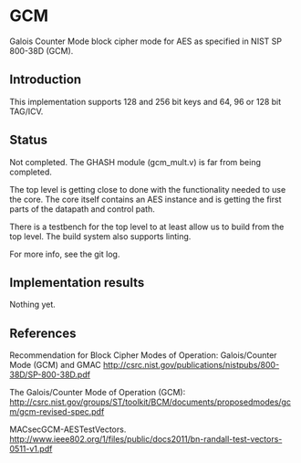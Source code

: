 GCM
===
Galois Counter Mode block cipher mode for AES as specified in NIST SP
800-38D (GCM).


## Introduction ##

This implementation supports 128 and 256 bit keys and 64, 96
or 128 bit TAG/ICV.



## Status ##

Not completed. The GHASH module (gcm_mult.v) is far from being completed.

The top level is getting close to done with the functionality needed to
use the core. The core itself contains an AES instance and is getting
the first parts of the datapath and control path.

There is a testbench for the top level to at least allow us to build
from the top level. The build system also supports linting.

For more info, see the git log.


## Implementation results ##

Nothing yet.



## References ##

Recommendation for Block Cipher Modes of Operation: Galois/Counter Mode
(GCM) and GMAC
http://csrc.nist.gov/publications/nistpubs/800-38D/SP-800-38D.pdf

The Galois/Counter Mode of Operation (GCM):
http://csrc.nist.gov/groups/ST/toolkit/BCM/documents/proposedmodes/gcm/gcm-revised-spec.pdf

MACsecGCM-AESTestVectors.
http://www.ieee802.org/1/files/public/docs2011/bn-randall-test-vectors-0511-v1.pdf
